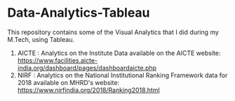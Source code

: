 # Data-Analytics-Tableau
This repository contains some of the Visual Analytics that I did during my M.Tech, using Tableau.
1. AICTE : Analytics on the Institute Data available on the AICTE website: https://www.facilities.aicte-india.org/dashboard/pages/dashboardaicte.php
2. NIRF : Analytics on the National Institutional Ranking Framework data for 2018 available on MHRD's website: https://www.nirfindia.org/2018/Ranking2018.html
